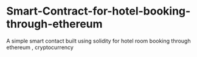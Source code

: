# Smart-Contract-for-hotel-booking-through-ethereum
A simple smart contact built using solidity for hotel room booking through ethereum , cryptocurrency

